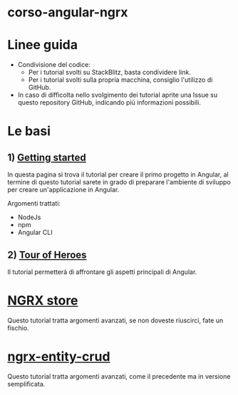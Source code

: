 # corso-angular-ngrx

# Linee guida
- Condivisione del codice:
   - Per i tutorial svolti su StackBlitz, basta condividere link.
   - Per i tutorial svolti sulla propria macchina, consiglio l'utilizzo di GitHub.
- In caso di difficolta nello svolgimento dei tutorial aprite una Issue su questo repository GitHub, indicando più informazioni possibili.

# Le basi  
## 1) [Getting started](https://angular.io/guide/setup-local)
In questa pagina si trova il tutorial per creare il primo progetto in Angular, al termine di questo tutorial sarete in grado di preparare l'ambiente di sviluppo per creare un'applicazione in Angular.

Argomenti trattati:
- NodeJs
- npm
- Angular CLI

## 2) [Tour of Heroes](https://angular.io/tutorial)
Il tutorial permetterà di affrontare gli aspetti principali di Angular.


# [NGRX store](https://ngrx.io/guide/store)
Questo tutorial tratta argomenti avanzati, se non doveste riuscirci, fate un fischio.

# [ngrx-entity-crud](https://www.npmjs.com/package/ngrx-entity-crud)
Questo tutorial tratta argomenti avanzati, come il precedente ma in versione semplificata.
